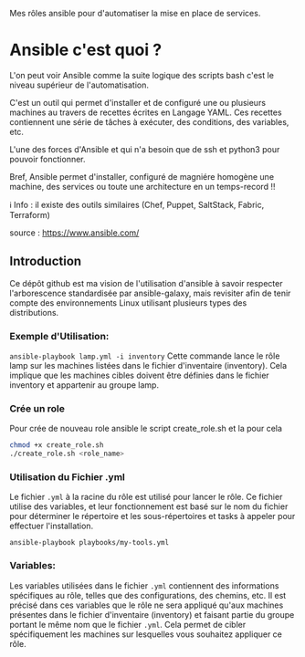 Mes rôles ansible pour d'automatiser la mise en place de services.

# Ansible c'est quoi ?

L'on peut voir Ansible comme la suite logique des scripts bash c'est le niveau supérieur de l'automatisation.

C'est un outil qui permet d'installer et de configuré une ou plusieurs machines au travers de recettes écrites en Langage YAML. Ces recettes contiennent une série de tâches à exécuter, des conditions, des variables, etc.

L'une des forces d'Ansible et qui n'a besoin que de ssh et python3 pour pouvoir fonctionner.

Bref, Ansible permet d'installer, configuré de magniére homogène une machine, des services ou toute une architecture en un temps-record !!

ℹ Info : il existe des outils similaires (Chef, Puppet, SaltStack, Fabric, Terraform)

source : https://www.ansible.com/


## Introduction
Ce dépôt github est ma vision de l'utilisation d'ansible à savoir respecter l'arborescence standardisée par ansible-galaxy, mais revisiter afin de tenir compte des environnements Linux utilisant plusieurs types des distributions.

### Exemple d'Utilisation:
`ansible-playbook lamp.yml -i inventory`
Cette commande lance le rôle lamp sur les machines listées dans le fichier d'inventaire (inventory). Cela implique que les machines cibles doivent être définies dans le fichier inventory et appartenir au groupe lamp.

### Crée un role
Pour crée de nouveau role ansible le script create_role.sh et la pour cela
```bash
chmod +x create_role.sh
./create_role.sh <role_name>
```


### Utilisation du Fichier .yml
Le fichier `.yml` à la racine du rôle est utilisé pour lancer le rôle. Ce fichier utilise des variables, et leur fonctionnement est basé sur le nom du fichier pour déterminer le répertoire et les sous-répertoires et tasks à appeler pour effectuer l'installation.
```
ansible-playbook playbooks/my-tools.yml
```

### Variables:
Les variables utilisées dans le fichier `.yml` contiennent des informations spécifiques au rôle, telles que des configurations, des chemins, etc. Il est précisé dans ces variables que le rôle ne sera appliqué qu'aux machines présentes dans le fichier d'inventaire (inventory) et faisant partie du groupe portant le même nom que le fichier `.yml`. Cela permet de cibler spécifiquement les machines sur lesquelles vous souhaitez appliquer ce rôle.
